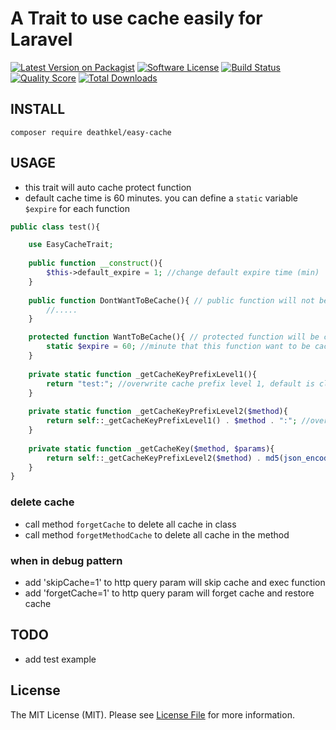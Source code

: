 

# A Trait to use cache easily for Laravel

[![Latest Version on Packagist](https://img.shields.io/packagist/v/deathkel/easy-cache.svg?style=flat-square)](https://packagist.org/packages/deathkel/easy-cache)
[![Software License](https://img.shields.io/badge/license-MIT-brightgreen.svg?style=flat-square)](LICENSE.md)
[![Build Status](https://img.shields.io/travis/deathkel/easy-cache/master.svg?style=flat-square)](https://travis-ci.org/deathkel/easy-cache)
[![Quality Score](https://img.shields.io/scrutinizer/g/deathkel/easy-cache.svg?style=flat-square)](https://scrutinizer-ci.com/g/deathkel/easy-cache)
[![Total Downloads](https://img.shields.io/packagist/dt/deathkel/easy-cache.svg?style=flat-square)](https://packagist.org/packages/deathkel/easy-cache)

## INSTALL
`composer require deathkel/easy-cache`

## USAGE
* this trait will auto cache protect function
* default cache time is 60 minutes. you can define a `static` variable `$expire` for each function

```php
public class test(){

    use EasyCacheTrait;
    
    public function __construct(){
        $this->default_expire = 1; //change default expire time (min)
    }
    
    public function DontWantToBeCache(){ // public function will not be cached
        //.....
    }

    protected function WantToBeCache(){ // protected function will be cached automatically
        static $expire = 60; //minute that this function want to be cached
    }
    
    private static function _getCacheKeyPrefixLevel1(){
        return "test:"; //overwrite cache prefix level 1, default is class name
    }
    
    private static function _getCacheKeyPrefixLevel2($method){
        return self::_getCacheKeyPrefixLevel1() . $method . ":"; //overwrite cache prefix level 2
    }
    
    private static function _getCacheKey($method, $params){
        return self::_getCacheKeyPrefixLevel2($method) . md5(json_encode($params)); //overwrite cache key
    }
}
```
### delete cache
* call method `forgetCache` to delete all cache in class
* call method `forgetMethodCache` to delete all cache in the method

### when in debug pattern
* add 'skipCache=1' to http query param will skip cache and exec function
* add 'forgetCache=1' to http query param will forget cache and restore cache

## TODO
* add test example

## License

The MIT License (MIT). Please see [License File](LICENSE.md) for more information.
